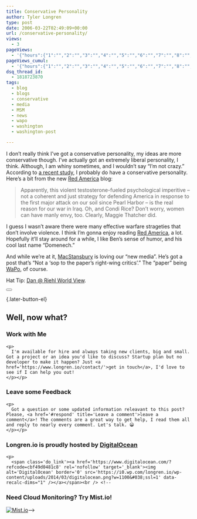 ```yaml
---
title: Conservative Personality
author: Tyler Longren
type: post
date: 2006-03-22T02:49:09+00:00
url: /conservative-personality/
views:
  - 3
pageViews:
  - '{"hours":{"1":"","2":"","3":"","4":"","5":"","6":"","7":"","8":"","9":"","10":"","11":"","12":"","13":"","14":"","15":"","16":"","17":"","18":"","19":"","20":"","21":"","22":"","23":"","24":"","25":"","26":"","27":"","28":"","29":"","30":"","31":"","32":"","33":"","34":"","35":"","36":"","37":"","38":"","39":"","40":"","41":"","42":"","43":"","44":"","45":"","46":"","47":""},"days":{"2":"","3":"","4":"","5":"","6":"","7":"","8":"","9":"","10":"","11":"","12":"","13":"","14":""},"weeks":{"3":"","4":"","5":"","6":"","7":"","8":"","9":"","10":"","11":"","12":""},"months":{"4":"","5":"","6":"","7":"","8":"","9":"","10":"","11":"","12":"","13":"","14":"","15":"","16":"","17":"","18":"","19":"","20":"","21":"","22":"","23":"","24":""}}'
pageViews_cumul:
  - '{"hours":{"1":"","2":"","3":"","4":"","5":"","6":"","7":"","8":"","9":"","10":"","11":"","12":"","13":"","14":"","15":"","16":"","17":"","18":"","19":"","20":"","21":"","22":"","23":"","24":"","25":"","26":"","27":"","28":"","29":"","30":"","31":"","32":"","33":"","34":"","35":"","36":"","37":"","38":"","39":"","40":"","41":"","42":"","43":"","44":"","45":"","46":"","47":""},"days":{"2":"","3":"","4":"","5":"","6":"","7":"","8":"","9":"","10":"","11":"","12":"","13":"","14":""},"weeks":{"3":"","4":"","5":"","6":"","7":"","8":"","9":"","10":"","11":"","12":""},"months":{"4":"","5":"","6":"","7":"","8":"","9":"","10":"","11":"","12":"","13":"","14":"","15":"","16":"","17":"","18":"","19":"","20":"","21":"","22":"","23":"","24":""}}'
dsq_thread_id:
  - 1818723870
tags:
  - blog
  - blogs
  - conservative
  - media
  - MSM
  - news
  - wapo
  - washington
  - washington-post

---
```

I don&#8217;t really think I&#8217;ve got a conservative personality, my ideas are more conservative though. I&#8217;ve actually got an extremely liberal personality, I think. Although, I am whiny sometimes, and I wouldn&#8217;t say &#8220;I&#8217;m not crazy.&#8221; According to [a recent study][1], I probably do have a conservative personality. Here&#8217;s a bit from the new [Red America][2] blog:

> Apparently, this violent testosterone-fueled psychological imperitive &#8211; not a coherent and just strategy for defending America in response to the first major attack on our soil since Pearl Harbor &#8211; is the real reason for our war in Iraq. Oh, and Condi Rice? Don&#8217;t worry, women can have manly envy, too. Clearly, Maggie Thatcher did.

I guess I wasn&#8217;t aware there were many effective warfare strageties that don&#8217;t involve violence. I think I&#8217;m gonna enjoy reading [Red America][3], a lot. Hopefully it&#8217;ll stay around for a while, I like Ben&#8217;s sense of humor, and his cool last name &#8220;Domenech.&#8221;

And while we&#8217;re at it, [MacStansbury][4] is loving our &#8220;new media&#8221;. He&#8217;s got a post that&#8217;s &#8220;Not a &#8216;sop to the paper’s right-wing critics&#8217;.&#8221; The &#8220;paper&#8221; being [WaPo][5], of course.

Hat Tip: [Dan @ Riehl World View][6]. 

<div class="wpulike wpulike-default " >
  <div class="wp_ulike_general_class wp_ulike_is_not_liked">
    <button type="button"
					aria-label="Like Button"
					data-ulike-id="2134"
					data-ulike-nonce="575b0ec8ac"
					data-ulike-type="likeThis"
					data-ulike-template="wpulike-default"
					data-ulike-display-likers="0"
					data-ulike-disable-pophover="0"
					class="wp_ulike_btn wp_ulike_put_image wp_likethis_2134"></button><span class="count-box"></span>
  </div>
</div>

[][7]{.later-button-el}

<div class='what-next'>
  <h2>
    Well, now what?
  </h2>
  
  <div class='hire'>
    <h3>
      Work with Me
    </h3>
    
    <p>
      I'm available for hire and always taking new clients, big and small. Got a project or an idea you'd like to discuss? Startup plan but no developer to make it happen? Just <a href='https://www.longren.io/contact/'>get in touch</a>, I'd love to see if I can help you out!
    </p></p>
  </div>
  
  <div class='hire'>
    <h3>
      Leave some Feedback
    </h3>
    
    <p>
      Got a question or some updated information releavant to this post? Please, <a href='#respond' title='Leave a comment'>leave a comment</a>! The comments are a great way to get help, I read them all and reply to nearly every comment. Let's talk. 😀
    </p></p>
  </div>
  
  <div class='now-what-bottom-ad'>
    <h3>
      Longren.io is proudly hosted by <a href='https://www.digitalocean.com/?refcode=cbf49d0481c8'>DigitalOcean</a>
    </h3>
    
    <p>
      <span class='do_link'><a href='https://www.digitalocean.com/?refcode=cbf49d0481c8' rel='nofollow' target='_blank'><img alt='DigitalOcean' border='0' src='https://i0.wp.com/longren.io/wp-content/uploads/2014/03/digitalocean.png?w=1100&#038;ssl=1' data-recalc-dims="1" /></a></span><br /> <!--

<h3>Need Cloud Monitoring? Try Mist.io!</h3>

<span class='do_link'><a href='http://mist.io/?ref=tyler' rel='nofollow' target='_blank'><img alt='Mist.io' border='0' src='https://i0.wp.com/longren.io/wp-content/uploads/2014/04/mistio.jpg?w=1100&#038;ssl=1' data-recalc-dims="1"></a></span>--></div> </div>

 [1]: http://www.thestar.com/NASApp/cs/ContentServer?pagename=thestar/Layout/Article_Type1&call_pageid=971358637177&c=Article&cid=1142722231554
 [2]: http://blog.washingtonpost.com/redamerica/2006/03/whiny_crazy_you_just_might_be.html
 [3]: http://blog.washingtonpost.com/redamerica/
 [4]: http://macstansbury.org/2006/03/21/it-has-begun/
 [5]: http://www.washingtonpost.com/
 [6]: http://www.riehlworldview.com/carnivorous_conservative/2006/03/always_consider.html
 [7]: #